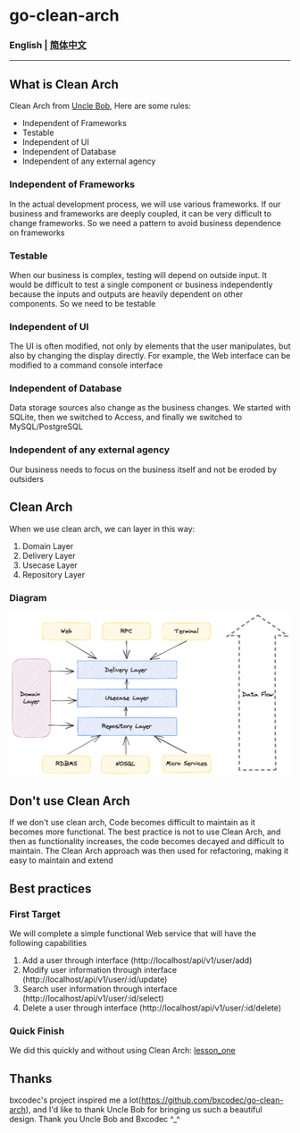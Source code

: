 # go-clean-arch
### English | [简体中文](https://github.com/luoshanjie/go-clean-arch/tree/main/docs)
---
## What is Clean Arch
Clean Arch from [Uncle Bob](https://8thlight.com/blog/uncle-bob/2012/08/13/the-clean-architecture.html), Here are some rules:

- Independent of Frameworks
- Testable
- Independent of UI
- Independent of Database
- Independent of any external agency

### Independent of Frameworks
In the actual development process, we will use various frameworks. If our business and frameworks are deeply coupled, it can be very difficult to change frameworks. So we need a pattern to avoid business dependence on frameworks

### Testable
When our business is complex, testing will depend on outside input. It would be difficult to test a single component or business independently because the inputs and outputs are heavily dependent on other components. So we need to be testable

### Independent of UI
The UI is often modified, not only by elements that the user manipulates, but also by changing the display directly. For example, the Web interface can be modified to a command console interface

### Independent of Database
Data storage sources also change as the business changes. We started with SQLite, then we switched to Access, and finally we switched to MySQL/PostgreSQL

### Independent of any external agency
Our business needs to focus on the business itself and not be eroded by outsiders

## Clean Arch
When we use clean arch, we can layer in this way:
1. Domain Layer
2. Delivery Layer
3. Usecase Layer
4. Repository Layer
### Diagram
![clean architecture](docs/images/clean-arch.png)



## Don't use Clean Arch
If we don't use clean arch, Code becomes difficult to maintain as it becomes more functional. The best practice is not to use Clean Arch, and then as functionality increases, the code becomes decayed and difficult to maintain. The Clean Arch approach was then used for refactoring, making it easy to maintain and extend  

## Best practices
### First Target
We will complete a simple functional Web service that will have the following capabilities
1. Add a user through interface (http://localhost/api/v1/user/add)
2. Modify user information through interface (http://localhost/api/v1/user/:id/update)
3. Search user information through interface (http://localhost/api/v1/user/:id/select)
4. Delete a user through interface (http://localhost/api/v1/user/:id/delete)

### Quick Finish
We did this quickly and without using Clean Arch: [lesson_one](https://github.com/luoshanjie/go-clean-arch/raw/main/lesson_one)


## Thanks
bxcodec's project inspired me a lot(https://github.com/bxcodec/go-clean-arch), and I'd like to thank Uncle Bob for bringing us such a beautiful design. Thank you Uncle Bob and Bxcodec ^_^
